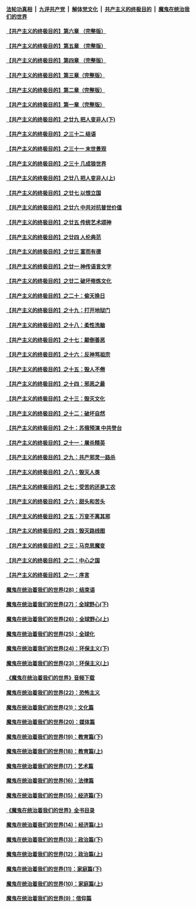 ####  [法轮功真相](../../../../basic/blob/master/README.md?t=05051631) &nbsp;|&nbsp; [九评共产党](../../../../9ping.md/blob/master/README.md?t=05051631) &nbsp;|&nbsp; [解体党文化](../../../../jtdwh.md/blob/master/README.md?t=05051631)  &nbsp;|&nbsp; [共产主义的终极目的](../../../../gczydzjmd.md/blob/master/README.md?t=05051631) &nbsp;|&nbsp; [魔鬼在统治我们的世界](../../../../mgztzwmdsj.md/blob/master/README.md?t=05051631) 

#### [【共产主义的终极目的】第六章 （完整版）](../pages/nsc422/n11428913.md?t=05051631) 

#### [【共产主义的终极目的】第五章 （完整版）](../pages/nsc422/n11428912.md?t=05051631) 

#### [【共产主义的终极目的】第四章 （完整版）](../pages/nsc422/n11428907.md?t=05051631) 

#### [【共产主义的终极目的】第三章（完整版）](../pages/nsc422/n11428848.md?t=05051631) 

#### [【共产主义的终极目的】第二章（完整版）](../pages/nsc422/n11428831.md?t=05051631) 

#### [【共产主义的终极目的】第一章（完整版）](../pages/nsc422/n11417651.md?t=05051631) 

#### [【共产主义的终极目的】之廿九 把人变非人(下)](../pages/nsc422/n11344140.md?t=05051631) 

#### [【共产主义的终极目的】之三十二 结语](../pages/nsc422/n11360535.md?t=05051631) 

#### [【共产主义的终极目的】之三十一 末世景观](../pages/nsc422/n11351129.md?t=05051631) 

#### [【共产主义的终极目的】之三十 几成狼世界](../pages/nsc422/n11348280.md?t=05051631) 

#### [【共产主义的终极目的】之廿八 把人变非人(上)](../pages/nsc422/n11340492.md?t=05051631) 

#### [【共产主义的终极目的】之廿七 以恨立国](../pages/nsc422/n11336944.md?t=05051631) 

#### [【共产主义的终极目的】之廿六 中共对抗普世价值](../pages/nsc422/n11324785.md?t=05051631) 

#### [【共产主义的终极目的】之廿五 传统艺术颂神](../pages/nsc422/n11296396.md?t=05051631) 

#### [【共产主义的终极目的】之廿四 人伦典范](../pages/nsc422/n11296397.md?t=05051631) 

#### [【共产主义的终极目的】之廿三 富而有德](../pages/nsc422/n11283598.md?t=05051631) 

#### [【共产主义的终极目的】之廿一 神传语言文字](../pages/nsc422/n11263265.md?t=05051631) 

#### [【共产主义的终极目的】之廿二 破坏修炼文化](../pages/nsc422/n11245728.md?t=05051631) 

#### [【共产主义的终极目的】之二十：偷天换日](../pages/nsc422/n11238846.md?t=05051631) 

#### [【共产主义的终极目的】之十九：打开地狱门](../pages/nsc422/n11206376.md?t=05051631) 

#### [【共产主义的终极目的】之十八：柔性洗脑](../pages/nsc422/n11199994.md?t=05051631) 

#### [【共产主义的终极目的】之十七：颠倒善恶](../pages/nsc422/n11179782.md?t=05051631) 

#### [【共产主义的终极目的】之十六：反神骂祖宗](../pages/nsc422/n11166798.md?t=05051631) 

#### [【共产主义的终极目的】之十五：毁人不倦](../pages/nsc422/n11166792.md?t=05051631) 

#### [【共产主义的终极目的】之十四：邪恶之最](../pages/nsc422/n11150249.md?t=05051631) 

#### [【共产主义的终极目的】之十三：毁灭文化](../pages/nsc422/n11135227.md?t=05051631) 

#### [【共产主义的终极目的】之十二：破坏自然](../pages/nsc422/n11135214.md?t=05051631) 

#### [【共产主义的终极目的】之十：苏俄预演 中共登台](../pages/nsc422/n11118424.md?t=05051631) 

#### [【共产主义的终极目的】之十一：屠杀精英](../pages/nsc422/n11118442.md?t=05051631) 

#### [【共产主义的终极目的】之九：共产邪灵一路杀](../pages/nsc422/n11114139.md?t=05051631) 

#### [【共产主义的终极目的】之八：毁灭人类](../pages/nsc422/n11108503.md?t=05051631) 

#### [【共产主义的终极目的】之七：受苦的还是工农](../pages/nsc422/n11101809.md?t=05051631) 

#### [【共产主义的终极目的】之六：甜头和苦头](../pages/nsc422/n11096971.md?t=05051631) 

#### [【共产主义的终极目的】之五：万变不离其邪](../pages/nsc422/n11091285.md?t=05051631) 

#### [【共产主义的终极目的】之四：毁灭路线图](../pages/nsc422/n11086284.md?t=05051631) 

#### [【共产主义的终极目的】之三：马克思魔变](../pages/nsc422/n11061941.md?t=05051631) 

#### [【共产主义的终极目的】之二：中心之国](../pages/nsc422/n11047728.md?t=05051631) 

#### [【共产主义的终极目的】之一：序言](../pages/nsc422/n11086077.md?t=05051631) 

#### [魔鬼在统治着我们的世界(28)：结束语](../pages/nsc422/n10936246.md?t=05051631) 

#### [魔鬼在统治着我们的世界(27)：全球野心(下)](../pages/nsc422/n10928319.md?t=05051631) 

#### [魔鬼在统治着我们的世界(26)：全球野心(上)](../pages/nsc422/n10900318.md?t=05051631) 

#### [魔鬼在统治着我们的世界(25)：全球化](../pages/nsc422/n10788205.md?t=05051631) 

#### [魔鬼在统治着我们的世界(24)：环保主义(下)](../pages/nsc422/n10695307.md?t=05051631) 

#### [魔鬼在统治着我们的世界(23)：环保主义(上)](../pages/nsc422/n10688613.md?t=05051631) 

#### [《魔鬼在统治着我们的世界》音频下载](../pages/nsc422/n10635553.md?t=05051631) 

#### [魔鬼在统治着我们的世界(22)：恐怖主义](../pages/nsc422/n10614727.md?t=05051631) 

#### [魔鬼在统治着我们的世界(21)：文化篇](../pages/nsc422/n10597706.md?t=05051631) 

#### [魔鬼在统治着我们的世界(20)：媒体篇](../pages/nsc422/n10586579.md?t=05051631) 

#### [魔鬼在统治着我们的世界(19)：教育篇(下)](../pages/nsc422/n10564808.md?t=05051631) 

#### [魔鬼在统治着我们的世界(18)：教育篇(上)](../pages/nsc422/n10526970.md?t=05051631) 

#### [魔鬼在统治着我们的世界(17)：艺术篇](../pages/nsc422/n10499093.md?t=05051631) 

#### [魔鬼在统治着我们的世界(16)：法律篇](../pages/nsc422/n10485969.md?t=05051631) 

#### [魔鬼在统治着我们的世界(15)：经济篇(下)](../pages/nsc422/n10469975.md?t=05051631) 

#### [《魔鬼在统治着我们的世界》全书目录](../pages/nsc422/n10464261.md?t=05051631) 

#### [魔鬼在统治着我们的世界(14)：经济篇(上)](../pages/nsc422/n10457370.md?t=05051631) 

#### [魔鬼在统治着我们的世界(13)：政治篇(下)](../pages/nsc422/n10448270.md?t=05051631) 

#### [魔鬼在统治着我们的世界(12)：政治篇(上)](../pages/nsc422/n10444576.md?t=05051631) 

#### [魔鬼在统治着我们的世界(11)：家庭篇(下)](../pages/nsc422/n10440961.md?t=05051631) 

#### [魔鬼在统治着我们的世界(10)：家庭篇(上)](../pages/nsc422/n10435448.md?t=05051631) 

#### [魔鬼在统治着我们的世界(9)：信仰篇](../pages/nsc422/n10432159.md?t=05051631) 

